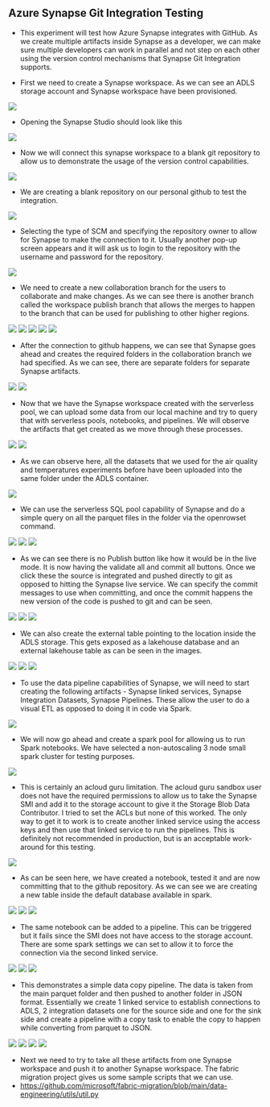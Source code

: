 ## Azure Synapse Git Integration Testing

* This experiment will test how Azure Synapse integrates with GitHub. As we create multiple artifacts inside Synapse as a developer, we can make sure multiple developers can work in parallel and not step on each other using the version control mechanisms that Synapse Git Integration supports. 

* First we need to create a Synapse workspace. As we can see an ADLS storage account and Synapse workspace have been provisioned. 

<img src="./images/img_001.png" />

* Opening the Synapse Studio should look like this

<img src="./images/img_002.png" />

* Now we will connect this synapse workspace to a blank git repository to allow us to demonstrate the usage of the version control capabilities. 

<img src="./images/img_003.png" />

* We are creating a blank repository on our personal github to test the integration.
  
<img src="./images/img_004.png" />

* Selecting the type of SCM and specifying the repository owner to allow for Synapse to make the connection to it. Usually another pop-up screen appears and it will ask us to login to the repository with the username and password for the repository.
  
<img src="./images/img_005.png" />

* We need to create a new collaboration branch for the users to collaborate and make changes. As we can see there is another branch called the workspace publish branch that allows the merges to happen to the branch that can be used for publishing to other higher regions.
  
<img src="./images/img_006.png" />

<img src="./images/img_007.png" />

<img src="./images/img_008.png" />

<img src="./images/img_009.png" />

<img src="./images/img_010.png" />

* After the connection to github happens, we can see that Synapse goes ahead and creates the required folders in the collaboration branch we had specified. As we can see, there are separate folders for separate Synapse artifacts.
  
<img src="./images/img_011.png" />

<img src="./images/img_012.png" />

* Now that we have the Synapse workspace created with the serverless pool, we can upload some data from our local machine and try to query that with serverless pools, notebooks, and pipelines. We will observe the artifacts that get created as we move through these processes.
  
<img src="./images/img_013.png" />

<img src="./images/img_014.png" />

* As we can observe here, all the datasets that we used for the air quality and temperatures experiments before have been uploaded into the same folder under the ADLS container.
  
<img src="./images/img_015.png" />

* We can use the serverless SQL pool capability of Synapse and do a simple query on all the parquet files in the folder via the openrowset command.
  
<img src="./images/img_016.png" />

<img src="./images/img_017.png" />

<img src="./images/img_018.png" />

* As we can see there is no Publish button like how it would be in the live mode. It is now having the validate all and commit all buttons. Once we click these the source is integrated and pushed directly to git as opposed to hitting the Synapse live service. We can specify the commit messages to use when committing, and once the commit happens the new version of the code is pushed to git and can be seen. 
  
<img src="./images/img_019.png" />

<img src="./images/img_020.png" />

<img src="./images/img_021.png" />

* We can also create the external table pointing to the location inside the ADLS storage. This gets exposed as a lakehouse database and an external lakehouse table as can be seen in the images.
  
<img src="./images/img_022.png" />

<img src="./images/img_023.png" />

<img src="./images/img_024.png" />

* To use the data pipeline capabilities of Synapse, we will need to start creating the following artifacts - Synapse linked services, Synapse Integration Datasets, Synapse Pipelines. These allow the user to do a visual ETL as opposed to doing it in code via Spark.
  
<img src="./images/img_025.png" />

* We will now go ahead and create a spark pool for allowing us to run Spark notebooks. We have selected a non-autoscaling 3 node small spark cluster for testing purposes.
  
<img src="./images/img_026.png" />

* This is certainly an acloud guru limitation. The acloud guru sandbox user does not have the required permissions to allow us to take the Synapse SMI and add it to the storage account to give it the Storage Blob Data Contributor. I tried to set the ACLs but none of this worked. The only way to get it to work is to create another linked service using the access keys and then use that linked service to run the pipelines. This is definitely not recommended in production, but is an acceptable work-around for this testing.

<img src="./images/img_027.png" />

* As can be seen here, we have created a notebook, tested it and are now committing that to the github repository. As we can see we are creating a new table inside the default database available in spark.
  
<img src="./images/img_028.png" />

<img src="./images/img_029.png" />

<img src="./images/img_030.png" />

* The same notebook can be added to a pipeline. This can be triggered but it fails since the SMI does not have access to the storage account. There are some spark settings we can set to allow it to force the connection via the second linked service.
  
<img src="./images/img_031.png" />

<img src="./images/img_032.png" />

<img src="./images/img_033.png" />

* This demonstrates a simple data copy pipeline. The data is taken from the main parquet folder and then pushed to another folder in JSON format. Essentially we create 1 linked service to establish connections to ADLS, 2 integration datasets one for the source side and one for the sink side and create a pipeline with a copy task to enable the copy to happen while converting from parquet to JSON.
  
<img src="./images/img_034.png" />

<img src="./images/img_035.png" />
<img src="./images/img_036.png" />
<img src="./images/img_037.png" />

* Next we need to try to take all these artifacts from one Synapse workspace and push it to another Synapse workspace. The fabric migration project gives us some sample scripts that we can use.
* https://github.com/microsoft/fabric-migration/blob/main/data-engineering/utils/util.py
  
